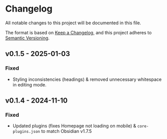 # Changelog

All notable changes to this project will be documented in this file.

The format is based on [Keep a Changelog](https://keepachangelog.com/en/1.1.0/),
and this project adheres to [Semantic Versioning](https://semver.org/spec/v2.0.0.html).

## v0.1.5 - 2025-01-03

### Fixed

- Styling inconsistencies (headings) & removed unnecessary whitespace in editing mode.

## v0.1.4 - 2024-11-10

### Fixed

- Updated plugins (fixes Homepage not loading on mobile) & `core-plugins.json` to match Obsidian v1.7.5
